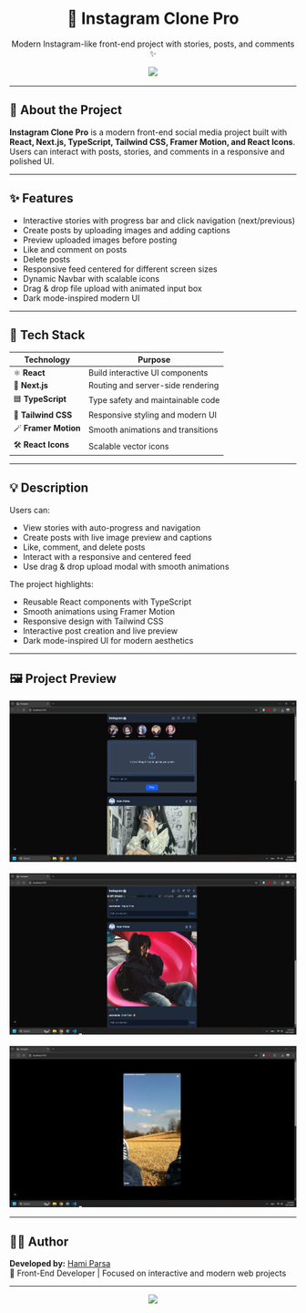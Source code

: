 <div align="center">
  <h1>📸 Instagram Clone Pro</h1>
  <p>Modern Instagram-like front-end project with stories, posts, and comments ✨</p>
  <a href="https://hamiparsa.github.io/Instagram/">
    <img src="https://img.shields.io/badge/View_Live_Project-1DA1F2?style=for-the-badge&logo=github&logoColor=white"/>
  </a>
</div>

---

## 📝 About the Project

**Instagram Clone Pro** is a modern front-end social media project built with **React, Next.js, TypeScript, Tailwind CSS, Framer Motion, and React Icons**. Users can interact with posts, stories, and comments in a responsive and polished UI.

---

## ✨ Features

<ul>
  <li>Interactive stories with progress bar and click navigation (next/previous)</li>
  <li>Create posts by uploading images and adding captions</li>
  <li>Preview uploaded images before posting</li>
  <li>Like and comment on posts</li>
  <li>Delete posts</li>
  <li>Responsive feed centered for different screen sizes</li>
  <li>Dynamic Navbar with scalable icons</li>
  <li>Drag & drop file upload with animated input box</li>
  <li>Dark mode-inspired modern UI</li>
</ul>

---

## 🧰 Tech Stack

| Technology | Purpose |
|------------|---------|
| ⚛️ **React** | Build interactive UI components |
| 🧭 **Next.js** | Routing and server-side rendering |
| 🟦 **TypeScript** | Type safety and maintainable code |
| 🎨 **Tailwind CSS** | Responsive styling and modern UI |
| 🪄 **Framer Motion** | Smooth animations and transitions |
| 🛠️ **React Icons** | Scalable vector icons |

---

## 💡 Description

Users can:

- View stories with auto-progress and navigation  
- Create posts with live image preview and captions  
- Like, comment, and delete posts  
- Interact with a responsive and centered feed  
- Use drag & drop upload modal with smooth animations  

The project highlights:

- Reusable React components with TypeScript  
- Smooth animations using Framer Motion  
- Responsive design with Tailwind CSS  
- Interactive post creation and live preview  
- Dark mode-inspired UI for modern aesthetics  

---

## 🖼️ Project Preview

<div align="center">
  <img src="/pic1.png" width="700px" />
  <br/><br/>
  <img src="/pic2.png" width="700px" />
  <br/><br/>
  <img src="/pic3.png" width="700px" />
</div>

---

## 👨‍💻 Author

**Developed by:** [Hami Parsa](https://github.com/hamiparsa)  
💬 Front-End Developer | Focused on interactive and modern web projects  

---

<div align="center">
  <img src="https://skillicons.dev/icons?i=react,next,typescript,tailwind,framer" />
</div>
